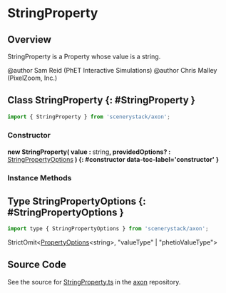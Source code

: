 # StringProperty

## Overview

StringProperty is a Property whose value is a string.

@author Sam Reid (PhET Interactive Simulations)
@author Chris Malley (PixelZoom, Inc.)

## Class StringProperty {: #StringProperty }


```js
import { StringProperty } from 'scenerystack/axon';
```
### Constructor

#### new StringProperty( value : <span style="font-weight: 400;"><span style="color: hsla(calc(var(--md-hue) + 180deg),80%,40%,1);">string</span></span>, providedOptions? : <span style="font-weight: 400;">[StringPropertyOptions](../axon/StringProperty.md#StringPropertyOptions)</span> ) {: #constructor data-toc-label='constructor' }

### Instance Methods





## Type StringPropertyOptions {: #StringPropertyOptions }


```js
import type { StringPropertyOptions } from 'scenerystack/axon';
```
StrictOmit&lt;[PropertyOptions](../axon/Property.md#PropertyOptions)&lt;<span style="color: hsla(calc(var(--md-hue) + 180deg),80%,40%,1);">string</span>&gt;, "valueType" | "phetioValueType"&gt;



## Source Code

See the source for [StringProperty.ts](https://github.com/phetsims/axon/blob/main/js/StringProperty.ts) in the [axon](https://github.com/phetsims/axon) repository.

